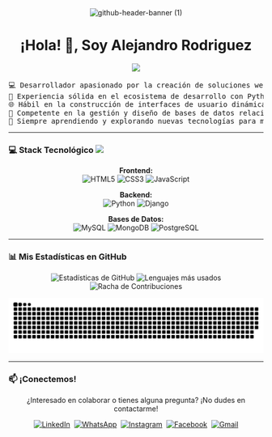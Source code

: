 <!-- Banner Principal Personalizado -->
<div align="center">
  
<img width="3400" height="920" alt="github-header-banner (1)" src="https://github.com/user-attachments/assets/088d0540-8ab1-4bfd-ae1a-c64721277ee3" />

</div>


<h1 align="center">¡Hola! 👋, Soy Alejandro Rodriguez</h1>

<!-- Animación de Tipeo Profesional -->
<p align="center">
  <a href="https://github.com/anuraghazra/readme-typing-svg">
    <img src="https://readme-typing-svg.herokuapp.com/?lines=Desarrollo+de+Soluciones+Web;Desarrollo+Frontend+HTML+CCS+Javascript;Desarrollo+Backend+con+Python+y+Django;Creador+de+Experiencias+de+Usuario;Transformando+Ideas+en+Código+Funcional&center=true&width=600&height=50&color=3382ED&vCenter=true&size=25">
  </a>
</p>

<!-- Resumen Profesional -->
<pre align="center">
💻 Desarrollador apasionado por la creación de soluciones web completas y escalables.
🚀 Experiencia sólida en el ecosistema de desarrollo con Python, especialmente con el framework Django.
🌐 Hábil en la construcción de interfaces de usuario dinámicas con HTML, CSS y JavaScript.
💾 Competente en la gestión y diseño de bases de datos relacionales y no relacionales como PostgreSQL, MySQL y MongoDB.
🌱 Siempre aprendiendo y explorando nuevas tecnologías para mejorar mis habilidades.
</pre>

---

### 💻 Stack Tecnológico <img src="https://media2.giphy.com/media/QssGEmpkyEOhBCb7e1/giphy.gif?cid=ecf05e47a0n3gi1bfqntqmob8g9aid1oyj2wr3ds3mg700bl&rid=giphy.gif" width="32px">

<p align="center">
  <b>Frontend:</b><br>
  <img src="https://img.shields.io/badge/html5-%23E34F26.svg?style=for-the-badge&logo=html5&logoColor=white" alt="HTML5"/>
  <img src="https://img.shields.io/badge/css3-%231572B6.svg?style=for-the-badge&logo=css3&logoColor=white" alt="CSS3"/>
  <img src="https://img.shields.io/badge/javascript-%23F7DF1E.svg?style=for-the-badge&logo=javascript&logoColor=black" alt="JavaScript"/>
</p>
<p align="center">
  <b>Backend:</b><br>
  <img src="https://img.shields.io/badge/python-3776AB?style=for-the-badge&logo=python&logoColor=white" alt="Python"/>
  <img src="https://img.shields.io/badge/django-%23092E20.svg?style=for-the-badge&logo=django&logoColor=white" alt="Django"/>
</p>
<p align="center">
  <b>Bases de Datos:</b><br>
  <img src="https://img.shields.io/badge/mysql-%234479A1.svg?style=for-the-badge&logo=mysql&logoColor=white" alt="MySQL"/>
  <img src="https://img.shields.io/badge/mongodb-%2347A248.svg?style=for-the-badge&logo=mongodb&logoColor=white" alt="MongoDB"/>
  <img src="https://img.shields.io/badge/postgresql-%234169E1.svg?style=for-the-badge&logo=postgresql&logoColor=white" alt="PostgreSQL"/>
</p>

---

### 📊 Mis Estadísticas en GitHub
<p align="center">
  <img src="https://github-readme-stats.vercel.app/api?username=alejandroRodriguez90&show_icons=true&locale=es&theme=dracula&hide_border=true" alt="Estadísticas de GitHub"/>
  <img src="https://github-readme-stats.vercel.app/api/top-langs?username=alejandroRodriguez90&langs_count=6&locale=es&layout=compact&theme=dracula&hide_border=true" alt="Lenguajes más usados"/>
  <img src="https://github-readme-streak-stats.herokuapp.com/?user=alejandroRodriguez90&theme=dracula&hide_border=true" alt="Racha de Contribuciones"/>
</p>
<p align="center">
  <img src="https://raw.githubusercontent.com/alejandroRodriguez90/alejandroRodriguez90/main/github-contribution-grid-snake.svg" alt="snake">
</p>

---

### 📫 ¡Conectemos!
<div align="center">
  <p>¿Interesado en colaborar o tienes alguna pregunta? ¡No dudes en contactarme!</p>
  <a href="https://www.linkedin.com/in/david-alejandro-rodriguez-69624979/" target="_blank"><img src="https://img.shields.io/badge/LinkedIn-0077B5?style=for-the-badge&logo=linkedin&logoColor=white" alt="LinkedIn"/></a>&nbsp;
  <a href="https://wa.me/573142038816" target="_blank"><img src="https://img.shields.io/badge/WhatsApp-25D366?style=for-the-badge&logo=whatsapp&logoColor=white" alt="WhatsApp"/></a>&nbsp;
  <a href="https://www.instagram.com/invites/contact/?i=zgu4lgmuzoua&utm_content=18ivybu" target="_blank"><img src="https://img.shields.io/badge/Instagram-E4405F?style=for-the-badge&logo=instagram&logoColor=white" alt="Instagram"/></a>&nbsp;
  <a href="https://www.facebook.com/Alejandro-Rodguez-112902980151050/" target="_blank"><img src="https://img.shields.io/badge/Facebook-1877F2?style=for-the-badge&logo=facebook&logoColor=white" alt="Facebook"/></a>&nbsp;
  <a href="mailto:tu-email@ejemplo.com"><img src="https://img.shields.io/badge/Gmail-D14836?style=for-the-badge&logo=gmail&logoColor=white" alt="Gmail"/></a>
</div>

